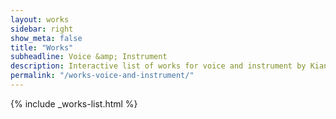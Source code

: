 ```yaml
---
layout: works
sidebar: right
show_meta: false
title: "Works"
subheadline: Voice &amp; Instrument
description: Interactive list of works for voice and instrument by Kian Ravaei.
permalink: "/works-voice-and-instrument/"
---
```


{% include _works-list.html %}